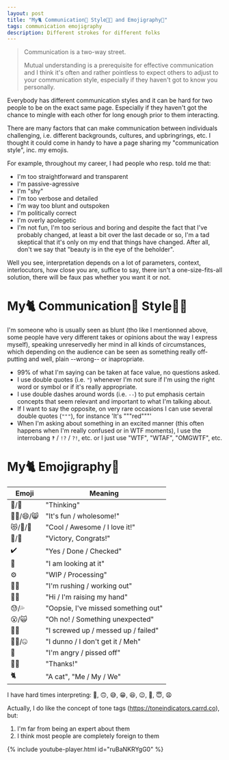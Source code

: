 ```yaml
---
layout: post
title: "My🐈 Communication💬 Style👩‍🎨 and Emojigraphy🎨"
tags: communication emojigraphy
description: Different strokes for different folks
---
```


> Communication is a two-way street.
>  
> Mutual understanding is a prerequisite for effective communication and I think it's often and rather pointless to expect others to adjust to your communication style, especially if they haven't got to know you personally.

Everybody has different communication styles and it can be hard for two people to be on the exact same page. Especially if they haven't got the chance to mingle with each other for long enough prior to them interacting.

There are many factors that can make communication between individuals challenging, i.e. different backgrounds, cultures, and upbringrings, etc. I thought it could come in handy to have a page sharing my "communication style", inc. my emojis.

For example, throughout my career, I had people who resp. told me that:
- I'm too straightforward and transparent
- I'm passive-agressive
- I'm "shy"
- I'm too verbose and detailed
- I'm way too blunt and outspoken
- I'm politically correct
- I'm overly apolegetic
- I'm not fun, I'm too serious and boring
and despite the fact that I've probably changed, at least a bit over the last decade or so, I'm a tad skeptical that it's only on my end that things have changed. After all, don't we say that "beauty is in the eye of the beholder".

Well you see, interpretation depends on a lot of parameters, context, interlocutors, how close you are, suffice to say, there isn't a one-size-fits-all solution, there will be faux pas whether you want it or not. 

# My🐈 Communication💬 Style👩‍🎨

I'm someone who is usually seen as blunt (tho like I mentionned above, some people have very different takes or opinions about the way I express myself), speaking unreservedly her mind in all kinds of circumstances, which depending on the audience can be seen as something really off-putting and well, plain --wrong-- or inapropriate. 
- 99% of what I'm saying can be taken at face value, no questions asked.
- I use double quotes (i.e. `"`) whenever I'm not sure if I'm using the right word or symbol or if it's really appropriate. 
- I use double dashes around words (i.e. `--`) to put emphasis certain concepts that seem relevant and important to what I'm talking about.
- If I want to say the opposite, on very  rare occasions I can use several double quotes (`"""`), for instance 'It's """red"""' 
- When I'm asking about something in an excited manner (this often happens when I'm really confused or in WTF moments), I use the interrobang `‽` / `!?` / `?!`, etc. or I just use "WTF", "WTAF", "OMGWTF", etc.

# My🐈 Emojigraphy🎨

  Emoji    | Meaning                                                      |
---------- | -------------------------------------------------------------|
 🤔/🧐    | "Thinking"                                                   |
 🤸‍♀️/😄/😸 | "It's fun / wholesome!"                                     |
 😻/💚/💃 | "Cool / Awesome / I love it!"                                |
 🎉/🥳     | "Victory, Congrats!"                                        |
 ✔️        | "Yes / Done / Checked"                                       |
 👀        | "I am looking at it"                                         |
 ⚙️        | "WIP / Processing"                                           |
 🏃‍♀️        | "I'm rushing / working out"                                   |
 🙋‍♀️        | "Hi / I'm raising my hand"                                   | 
 😓/💦     | "Oopsie, I've missed something out"                         |
 😮/🙀     | "Oh no! / Something unexpected"                             |
 🤦‍♀️        | "I screwed up / messed up / failed"                         |
 🤷‍♀️/🤐     | "I dunno / I don't get it / Meh"                           |
 👿        | "I'm angry / pissed off"                                    |
 🙇‍♀️        | "Thanks!"                                                   |
 🐈        | "A cat", "Me / My / We"                                     |

I have hard times interpreting: 🙂, 🙃, 😅, 😁, 😆, 😉, 🤣, 😇, 😩

Actually, I do like the concept of tone tags (https://toneindicators.carrd.co), but:
1. I'm far from being an expert about them
2. I think most people are completely foreign to them

{% include youtube-player.html id="ruBaNKRYgG0" %}
